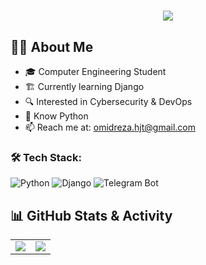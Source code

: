 <h1 align="center">
       <img src="https://readme-typing-svg.herokuapp.com/?font=Fira+Code&pause=1000&color=blue&width=435&lines=Hi+there%2C+I'm+OmidReza+👋" />
</h1>

## 👨‍💻 About Me  
- 🎓 Computer Engineering Student
- 🏗️ Currently learning Django
- 🔍 Interested in Cybersecurity & DevOps
- 🐍 Know Python
- 📫 Reach me at: omidreza.hjt@gmail.com


### 🛠️ Tech Stack:
![Python](https://img.shields.io/badge/Python-3776AB?style=for-the-badge&logo=python&logoColor=white)
![Django](https://img.shields.io/badge/Django-092E20?style=for-the-badge&logo=django&logoColor=white)
![Telegram Bot](https://img.shields.io/badge/telegram%20bot-2CA5E0?style=for-the-badge&logo=telegram&logoColor=white)

## 📊 GitHub Stats & Activity  
<table>
  <tr>
    <td>
      <img src="https://github-readme-stats.vercel.app/api?username=OmidRezaHjT&show_icons=true&theme=dark" />
    </td>
    <td>
      <img src="https://github-readme-activity-graph.vercel.app/graph?username=OmidRezaHjT&theme=react-dark" />
    </td>
  </tr>
</table>
